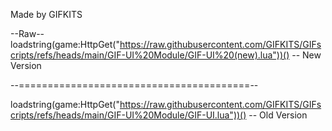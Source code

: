 Made by GIFKITS

--Raw--
loadstring(game:HttpGet("https://raw.githubusercontent.com/GIFKITS/GIFscripts/refs/heads/main/GIF-UI%20Module/GIF-UI%20(new).lua"))() -- New Version

--========================================--

loadstring(game:HttpGet("https://raw.githubusercontent.com/GIFKITS/GIFscripts/refs/heads/main/GIF-UI%20Module/GIF-UI.lua"))() -- Old Version
